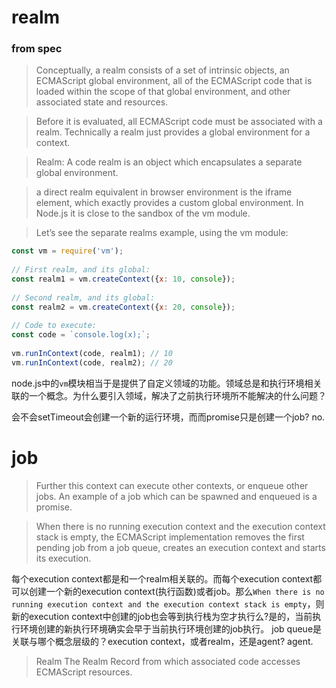 # realm 

### from spec

> Conceptually, a realm consists of a set of intrinsic objects, an ECMAScript global environment, all of the ECMAScript code that is loaded within the scope of that global environment, and other associated state and resources.

> Before it is evaluated, all ECMAScript code must be associated with a realm. Technically a realm just provides a global environment for a context.

> Realm: A code realm is an object which encapsulates a separate global environment.

> a direct realm equivalent in browser environment is the iframe element, which exactly provides a custom global environment. In Node.js it is close to the sandbox of the vm module.

> Let’s see the separate realms example, using the vm module:
```javascript
const vm = require('vm');
 
// First realm, and its global:
const realm1 = vm.createContext({x: 10, console});
 
// Second realm, and its global:
const realm2 = vm.createContext({x: 20, console});
 
// Code to execute:
const code = `console.log(x);`;
 
vm.runInContext(code, realm1); // 10
vm.runInContext(code, realm2); // 20
```

node.js中的`vm`模块相当于是提供了自定义领域的功能。领域总是和执行环境相关联的一个概念。为什么要引入领域，解决了之前执行环境所不能解决的什么问题？


会不会setTimeout会创建一个新的运行环境，而而promise只是创建一个job? no.

# job

> Further this context can execute other contexts, or enqueue other jobs. An example of a job which can be spawned and enqueued is a promise.

> When there is no running execution context and the execution context stack is empty, the ECMAScript implementation removes the first pending job from a job queue, creates an execution context and starts its execution.

每个execution context都是和一个realm相关联的。而每个execution context都可以创建一个新的execution context(执行函数)或者job。那么`When there is no running execution context and the execution context stack is empty`，则新的execution context中创建的job也会等到执行栈为空才执行么?是的，当前执行环境创建的新执行环境确实会早于当前执行环境创建的job执行。
job queue是关联与哪个概念层级的？execution context，或者realm，还是agent?
agent.




> Realm
The Realm Record from which associated code accesses ECMAScript resources.
